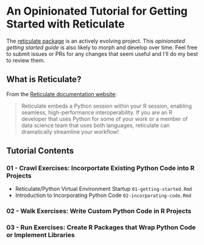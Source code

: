 # An Opinionated Tutorial for Getting Started with Reticulate 

The [reticulate package](https://github.com/rstudio/reticulate) is an actively evolving project. This _opinionated getting started guide_ is also likely to morph and develop over time. Feel free to submit issues or PRs for any changes that seem useful and I'll do my best to review them. 

## What is Reticulate?

From the [Reticulate documentation website](https://rstudio.github.io/reticulate/index.html):

> Reticulate embeds a Python session within your R session, enabling seamless, high-performance interoperability. If you are an R developer that uses Python for some of your work or a member of data science team that uses both languages, reticulate can dramatically streamline your workflow!


## Tutorial Contents

### 01 - Crawl Exercises: Incorportate Existing Python Code into R Projects

- Reticulate/Python Virtual Environment Startup `01-getting-started.Rmd`
- Introduction to Incorporating Python Code `02-incorporating-code.Rmd`

### 02 - Walk Exercises: Write Custom Python Code in R Projects

### 03 - Run Exercises: Create R Packages that Wrap Python Code or Implement Libraries

